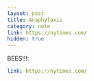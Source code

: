 ```yaml
---
layout: post
title: Anaphylaxis
category: note
link: https://nytimes.com/
hidden: true
---
```


BEES!!!:

```yaml
link: https://nytimes.com/
```
